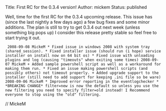 Title: First RC for the 0.3.4 version!
Author: mickem
Status: published

Well, time for the first RC for the 0.3.4 upcoming release. This issue
has (since the last nightly a few days ago) a few bug fixes and some
minor additions. The plan is still to try to get 0.3.4 out next week
(unless something big pops up) I consider this release pretty stable so
feel free to start trying it out.

     2008-09-08 MickeM * Fixed issue in windows 2008 with system tray (shared_session). * Fixed installer issue (should run (i hope) service installer on install now on 64 bit os) * Fixed issue with unloading plugins and log (causing "timeouts" when exiting some times) 2008-09-07 MickeM + Added sample powershell script as well as a workaround for making them run. * Fixed an issue making powershell scripts (and possibly others) not timeout properly. + Added upgrade support to the installer (still need to add support for keeping .ini file so be ware) 2008-09-06 MickeM * Improved error reporting in the eventlogchecker * *BREAKING CHANGE* filter=new is now the default so unless you use the new filtering you need to specify filter=old instead! I Recommend everyone to stop using the "old" filtering. 

// MickeM
